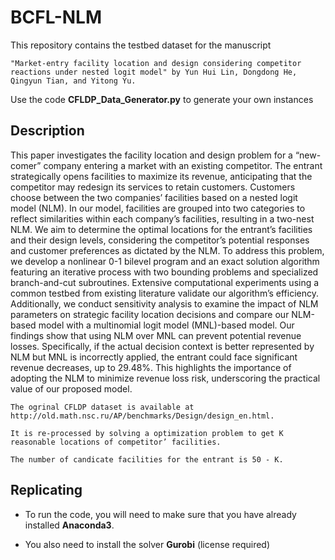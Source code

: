 # BCFL-NLM 

This repository contains the testbed dataset for the manuscript
 
    "Market-entry facility location and design considering competitor reactions under nested logit model" by Yun Hui Lin, Dongdong He, Qingyun Tian, and Yitong Yu.


Use the code **CFLDP_Data_Generator.py** to generate your own instances

## Description

This paper investigates the facility location and design problem for a “new-comer” company entering a market with an existing competitor. The entrant strategically opens facilities to maximize its revenue, anticipating that the competitor may redesign its services to retain customers. Customers choose between the two companies’ facilities based on a nested logit model (NLM). In our model, facilities are grouped into two categories to reflect similarities within each company’s facilities, resulting in a two-nest NLM. We aim to determine the optimal locations for the entrant’s facilities and their design levels, considering the competitor’s potential responses and customer preferences as dictated by the NLM. To address this problem, we develop a nonlinear 0-1 bilevel program and an exact solution algorithm featuring an iterative process with two bounding problems and specialized branch-and-cut subroutines. Extensive computational experiments using a common testbed from existing literature validate our algorithm’s efficiency. Additionally, we conduct sensitivity analysis to examine the impact of NLM parameters on strategic facility location decisions and compare our NLM-based model with a multinomial logit model (MNL)-based model. Our findings show that using NLM over MNL can prevent potential revenue losses. Specifically, if the actual decision context is better represented by NLM but MNL is incorrectly applied, the entrant could face significant revenue decreases, up to 29.48%. This highlights the importance of adopting the NLM to minimize revenue loss risk, underscoring the practical value of our proposed model.


    The ogrinal CFLDP dataset is available at http://old.math.nsc.ru/AP/benchmarks/Design/design_en.html.

    It is re-processed by solving a optimization problem to get K reasonable locations of competitor’ facilities. 
    
    The number of candicate facilities for the entrant is 50 - K.

## Replicating

- To run the code, you will need to make sure that you have already installed **Anaconda3**.

- You also need to install the solver **Gurobi** (license required)

